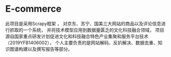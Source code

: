 # E-commerce
此项目是采用Scrapy框架 ，
对京东、苏宁、国美三大网站的商品以及评论信息进行抓取的一个系统，
并将技术模型应用到数据量匮乏的文化科技融合领域，
项目源自国家重点研发计划促进文化和科技融合特色产业集聚和服务平台技术（2019YFB1406002），
个人主要负责的是网站解码、反扒解决、数据去重、知识图谱构建以及撰写报告等部分。
